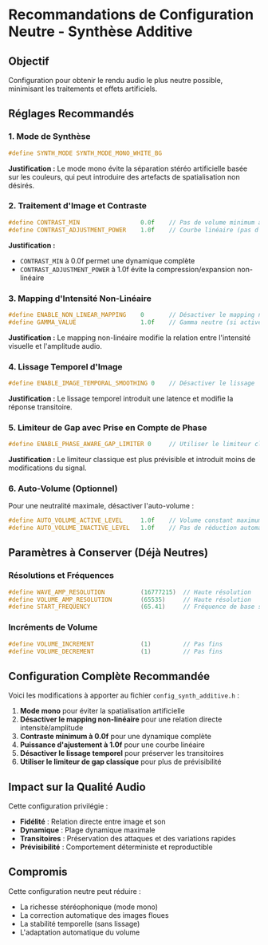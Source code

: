 # Recommandations de Configuration Neutre - Synthèse Additive

## Objectif
Configuration pour obtenir le rendu audio le plus neutre possible, minimisant les traitements et effets artificiels.

## Réglages Recommandés

### 1. Mode de Synthèse
```c
#define SYNTH_MODE SYNTH_MODE_MONO_WHITE_BG
```
**Justification :** Le mode mono évite la séparation stéréo artificielle basée sur les couleurs, qui peut introduire des artefacts de spatialisation non désirés.

### 2. Traitement d'Image et Contraste
```c
#define CONTRAST_MIN                 0.0f    // Pas de volume minimum artificiel
#define CONTRAST_ADJUSTMENT_POWER    1.0f    // Courbe linéaire (pas d'ajustement)
```
**Justification :** 
- `CONTRAST_MIN` à 0.0f permet une dynamique complète
- `CONTRAST_ADJUSTMENT_POWER` à 1.0f évite la compression/expansion non-linéaire

### 3. Mapping d'Intensité Non-Linéaire
```c
#define ENABLE_NON_LINEAR_MAPPING    0       // Désactiver le mapping non-linéaire
#define GAMMA_VALUE                  1.0f    // Gamma neutre (si activé)
```
**Justification :** Le mapping non-linéaire modifie la relation entre l'intensité visuelle et l'amplitude audio.

### 4. Lissage Temporel d'Image
```c
#define ENABLE_IMAGE_TEMPORAL_SMOOTHING 0    // Désactiver le lissage
```
**Justification :** Le lissage temporel introduit une latence et modifie la réponse transitoire.

### 5. Limiteur de Gap avec Prise en Compte de Phase
```c
#define ENABLE_PHASE_AWARE_GAP_LIMITER 0     // Utiliser le limiteur classique
```
**Justification :** Le limiteur classique est plus prévisible et introduit moins de modifications du signal.

### 6. Auto-Volume (Optionnel)
Pour une neutralité maximale, désactiver l'auto-volume :
```c
#define AUTO_VOLUME_ACTIVE_LEVEL     1.0f    // Volume constant maximum
#define AUTO_VOLUME_INACTIVE_LEVEL   1.0f    // Pas de réduction automatique
```

## Paramètres à Conserver (Déjà Neutres)

### Résolutions et Fréquences
```c
#define WAVE_AMP_RESOLUTION          (16777215)  // Haute résolution
#define VOLUME_AMP_RESOLUTION        (65535)     // Haute résolution
#define START_FREQUENCY              (65.41)     // Fréquence de base standard
```

### Incréments de Volume
```c
#define VOLUME_INCREMENT             (1)         // Pas fins
#define VOLUME_DECREMENT             (1)         // Pas fins
```

## Configuration Complète Recommandée

Voici les modifications à apporter au fichier `config_synth_additive.h` :

1. **Mode mono** pour éviter la spatialisation artificielle
2. **Désactiver le mapping non-linéaire** pour une relation directe intensité/amplitude
3. **Contraste minimum à 0.0f** pour une dynamique complète
4. **Puissance d'ajustement à 1.0f** pour une courbe linéaire
5. **Désactiver le lissage temporel** pour préserver les transitoires
6. **Utiliser le limiteur de gap classique** pour plus de prévisibilité

## Impact sur la Qualité Audio

Cette configuration privilégie :
- **Fidélité** : Relation directe entre image et son
- **Dynamique** : Plage dynamique maximale
- **Transitoires** : Préservation des attaques et des variations rapides
- **Prévisibilité** : Comportement déterministe et reproductible

## Compromis

Cette configuration neutre peut réduire :
- La richesse stéréophonique (mode mono)
- La correction automatique des images floues
- La stabilité temporelle (sans lissage)
- L'adaptation automatique du volume
